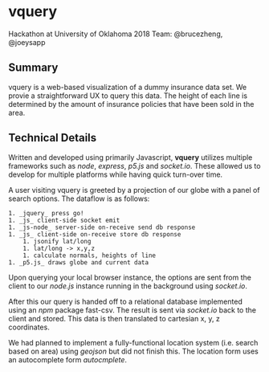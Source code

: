 # vquery
Hackathon at University of Oklahoma 2018
Team: @brucezheng, @joeysapp

## Summary
vquery is a web-based visualization of a dummy insurance data set. We provie a straightforward UX to query this data. The height of each line is determined by the amount of insurance policies that have been sold in the area. 

## Technical Details
Written and developed using primarily Javascript, __vquery__ utilizes multiple frameworks such as _node_, _express_, _p5.js_ and _socket.io_. These allowed us to develop for multiple platforms while having quick turn-over time.

A user visiting vquery is greeted by a projection of our globe with a panel of search options. The dataflow is as follows:
``` _jquery_ specify options (optional)
1. _jquery_ press go!
1. _js_ client-side socket emit
1. _js-node_ server-side on-receive send db response
1. _js_ client-side on-receive store db response
	1. jsonify lat/long
	1. lat/long -> x,y,z
	1. calculate normals, heights of line
1. _p5.js_ draws globe and current data
```

Upon querying your local browser instance, the options are sent from the client to our _node.js_ instance running in the background using _socket.io_.

After this our query is handed off to a relational database implemented using an _npm_ package fast-csv. The result is sent via _socket.io_ back to the client and stored. This data is then translated to cartesian x, y, z coordinates.

We had planned to implement a fully-functional location system (i.e. search based on area) using _geojson_ but did not finish this. The location form uses an autocomplete form _autocmplete_.